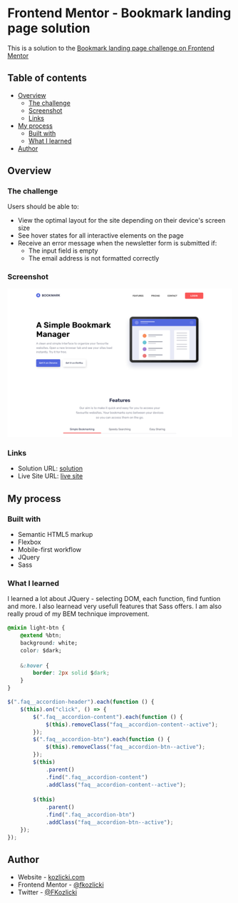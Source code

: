 # Frontend Mentor - Bookmark landing page solution

This is a solution to the [Bookmark landing page challenge on Frontend Mentor](https://www.frontendmentor.io/challenges/bookmark-landing-page-5d0b588a9edda32581d29158)

## Table of contents

- [Overview](#overview)
  - [The challenge](#the-challenge)
  - [Screenshot](#screenshot)
  - [Links](#links)
- [My process](#my-process)
  - [Built with](#built-with)
  - [What I learned](#what-i-learned)
- [Author](#author)

## Overview

### The challenge

Users should be able to:

- View the optimal layout for the site depending on their device's screen size
- See hover states for all interactive elements on the page
- Receive an error message when the newsletter form is submitted if:
  - The input field is empty
  - The email address is not formatted correctly

### Screenshot

![](./images/preview.png)

### Links

- Solution URL: [solution](https://www.frontendmentor.io/solutions/bookmark-landing-page-H1lc4PeNq)
- Live Site URL: [live site](https://boookmark.netlify.app/)

## My process

### Built with

- Semantic HTML5 markup
- Flexbox
- Mobile-first workflow
- JQuery
- Sass

### What I learned

I learned a lot about JQuery - selecting DOM, each function, find funtion and more. I also learnead very usefull features that Sass offers. I am also really proud of my BEM technique improvement.

```css
@mixin light-btn {
	@extend %btn;
	background: white;
	color: $dark;

	&:hover {
		border: 2px solid $dark;
	}
}
```

```js
$(".faq__accordion-header").each(function () {
	$(this).on("click", () => {
		$(".faq__accordion-content").each(function () {
			$(this).removeClass("faq__accordion-content--active");
		});
		$(".faq__accordion-btn").each(function () {
			$(this).removeClass("faq__accordion-btn--active");
		});
		$(this)
			.parent()
			.find(".faq__accordion-content")
			.addClass("faq__accordion-content--active");

		$(this)
			.parent()
			.find(".faq__accordion-btn")
			.addClass("faq__accordion-btn--active");
	});
});
```

## Author

- Website - [kozlicki.com](https://www.kozlicki.com)
- Frontend Mentor - [@fkozlicki](https://www.frontendmentor.io/profile/fkozlicki)
- Twitter - [@FKozlicki](https://twitter.com/FKozlicki)
